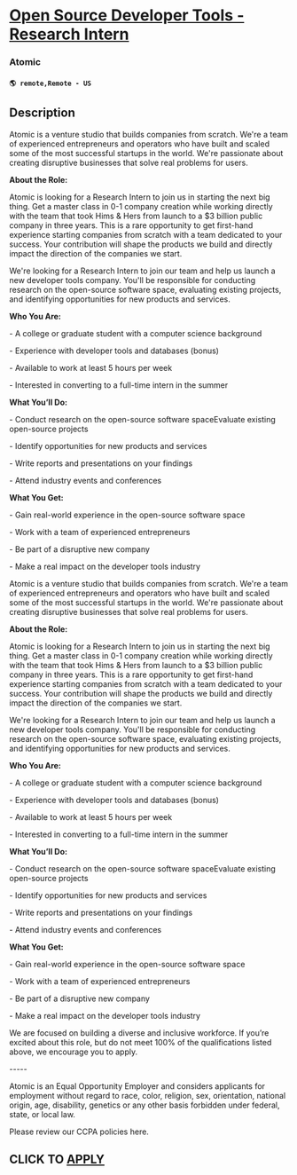 # [Open Source Developer Tools - Research Intern](https://www.remotewlb.com/apply/open-source-developer-tools-research-intern)  
### Atomic  
#### `🌎 remote,Remote - US`  

## Description

  

Atomic is a venture studio that builds companies from scratch. We're a team of experienced entrepreneurs and operators who have built and scaled some of the most successful startups in the world. We're passionate about creating disruptive businesses that solve real problems for users.

  

 **About the Role:**

  

Atomic is looking for a Research Intern to join us in starting the next big thing. Get a master class in 0-1 company creation while working directly with the team that took Hims & Hers from launch to a $3 billion public company in three years. This is a rare opportunity to get first-hand experience starting companies from scratch with a team dedicated to your success. Your contribution will shape the products we build and directly impact the direction of the companies we start.

  

We're looking for a Research Intern to join our team and help us launch a new developer tools company. You'll be responsible for conducting research on the open-source software space, evaluating existing projects, and identifying opportunities for new products and services.

  

 **Who You Are:**

\- A college or graduate student with a computer science background

\- Experience with developer tools and databases (bonus)

\- Available to work at least 5 hours per week

\- Interested in converting to a full-time intern in the summer

  

 **What You’ll Do:**

\- Conduct research on the open-source software spaceEvaluate existing open-source projects

\- Identify opportunities for new products and services

\- Write reports and presentations on your findings

\- Attend industry events and conferences

  

 **What You Get:**

\- Gain real-world experience in the open-source software space

\- Work with a team of experienced entrepreneurs

\- Be part of a disruptive new company

\- Make a real impact on the developer tools industry

  

  

Atomic is a venture studio that builds companies from scratch. We're a team of experienced entrepreneurs and operators who have built and scaled some of the most successful startups in the world. We're passionate about creating disruptive businesses that solve real problems for users.

  

 **About the Role:**

  

Atomic is looking for a Research Intern to join us in starting the next big thing. Get a master class in 0-1 company creation while working directly with the team that took Hims & Hers from launch to a $3 billion public company in three years. This is a rare opportunity to get first-hand experience starting companies from scratch with a team dedicated to your success. Your contribution will shape the products we build and directly impact the direction of the companies we start.

  

We're looking for a Research Intern to join our team and help us launch a new developer tools company. You'll be responsible for conducting research on the open-source software space, evaluating existing projects, and identifying opportunities for new products and services.

  

 **Who You Are:**

\- A college or graduate student with a computer science background

\- Experience with developer tools and databases (bonus)

\- Available to work at least 5 hours per week

\- Interested in converting to a full-time intern in the summer

  

 **What You’ll Do:**

\- Conduct research on the open-source software spaceEvaluate existing open-source projects

\- Identify opportunities for new products and services

\- Write reports and presentations on your findings

\- Attend industry events and conferences

  

 **What You Get:**

\- Gain real-world experience in the open-source software space

\- Work with a team of experienced entrepreneurs

\- Be part of a disruptive new company

\- Make a real impact on the developer tools industry

  

We are focused on building a diverse and inclusive workforce. If you’re excited about this role, but do not meet 100% of the qualifications listed above, we encourage you to apply.

\-----

Atomic is an Equal Opportunity Employer and considers applicants for employment without regard to race, color, religion, sex, orientation, national origin, age, disability, genetics or any other basis forbidden under federal, state, or local law.

  

Please review our CCPA policies here.

  
## CLICK TO [APPLY](https://www.remotewlb.com/apply/open-source-developer-tools-research-intern)

